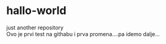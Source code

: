 # hallo-world
just another repository <br>
Ovo je prvi test na githabu i prva promena....pa idemo dalje...
